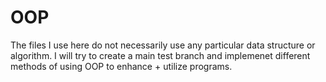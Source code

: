 # OOP

The files I use here do not necessarily use any particular data structure or algorithm. I will try to create a main test branch and implemenet different methods of using OOP to enhance + utilize programs.
